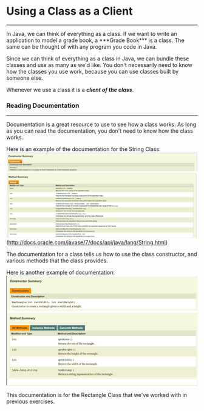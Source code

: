 # Using a Class as a Client
<hr>
In Java, we can think of everything as a class. If we want to write an application to model a grade book, a ***Grade Book*** is a class. The same can be thought of with any program you code in Java.

Since we can think of everything as a class in Java, we can bundle these classes and use as many as we'd like. You don't necessarily need to know how the classes you use work, because you can use classes built by someone else.

Whenever we use a class it is a ***client of the class***.

### Reading Documentation
<hr>

Documentation is a great resource to use to see how a class works. As long as you can read the documentation, you don't need to know how the class works.

Here is an example of the documentation for the String Class:
![String Class 1](../static/classesAndOOP/Using_Class_As_Client_JavaDoc.png)
![String Class 2](../static/classesAndOOP/Using_Class_As_A_Client_JAvaDoc2.png)
(http://docs.oracle.com/javase/7/docs/api/java/lang/String.html)

The documentation for a class tells us how to use the class constructor, and various methods that the class provides. 

Here is another example of documentation:
![Rect Class](../static/classesAndOOP/Using_A_Class_As_AClient_RectClass.png)

This documentation is for the Rectangle Class that we've worked with in previous exercises.